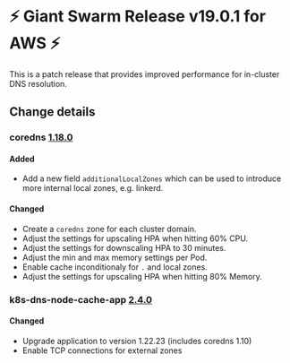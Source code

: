 # :zap: Giant Swarm Release v19.0.1 for AWS :zap:

This is a patch release that provides improved performance for in-cluster DNS resolution.

## Change details


### coredns [1.18.0](https://github.com/giantswarm/coredns-app/releases/tag/v1.18.0)

#### Added
- Add a new field `additionalLocalZones` which can be used to introduce more internal local zones, e.g. linkerd.
#### Changed
- Create a `coredns` zone for each cluster domain.
- Adjust the settings for upscaling HPA when hitting 60% CPU.
- Adjust the settings for downscaling HPA to 30 minutes.
- Adjust the min and max memory settings per Pod.
- Enable cache inconditionaly for `.` and local zones.
- Adjust the settings for upscaling HPA when hitting 80% Memory.



### k8s-dns-node-cache-app [2.4.0](https://github.com/giantswarm/k8s-dns-node-cache-app/releases/tag/v2.4.0)

#### Changed
- Upgrade application to version 1.22.23 (includes coredns 1.10)
- Enable TCP connections for external zones



